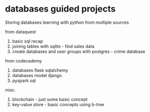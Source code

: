 # databases guided projects

Storing databases learning with python from multiple sources


 from dataquest
 1. basic sql recap
 2. joining tables with sqlite - find sales data
 3. create databases and user groups with postgres - crime database

from codecademy
 1. databases flask sqlalchemy
 2. databases model django
 2. pyspark sql

 misc.
 1. blockchain - just some basic concept
 2. key-value store - basic concepts using b-tree
